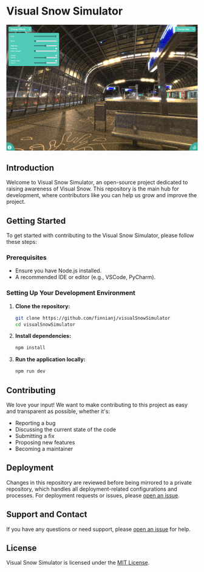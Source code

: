 # Visual Snow Simulator

<!-- Image -->
![Screenshot](./static/images/screenshot.png)

## Introduction
Welcome to Visual Snow Simulator, an open-source project dedicated to raising awareness of Visual Snow. This repository is the main hub for development, where contributors like you can help us grow and improve the project.

## Getting Started
To get started with contributing to the Visual Snow Simulator, please follow these steps:

### Prerequisites
- Ensure you have Node.js installed.
- A recommended IDE or editor (e.g., VSCode, PyCharm).

### Setting Up Your Development Environment
1. **Clone the repository:**
   ```bash
   git clone https://github.com/finnianj/visualSnowSimulator
   cd visualSnowSimulator
   ```

2. **Install dependencies:**
   ```bash
   npm install   
   ```

3. **Run the application locally:**
   ```bash
   npm run dev
   ```

## Contributing
We love your input! We want to make contributing to this project as easy and transparent as possible, whether it's:
- Reporting a bug
- Discussing the current state of the code
- Submitting a fix
- Proposing new features
- Becoming a maintainer


## Deployment
Changes in this repository are reviewed before being mirrored to a private repository, which handles all deployment-related configurations and processes. For deployment requests or issues, please [open an issue](https://github.com/yourusername/project-name/issues).

## Support and Contact
If you have any questions or need support, please [open an issue](https://https://github.com/finnianj/visualSnowSimulator/issues/new) for help.

## License
Visual Snow Simulator is licensed under the [MIT License](LICENSE.md).
```
